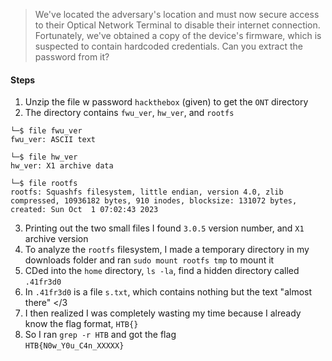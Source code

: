 > We've located the adversary's location and must now secure access to their Optical Network Terminal to disable their internet connection. Fortunately, we've obtained a copy of the device's firmware, which is suspected to contain hardcoded credentials. Can you extract the password from it?
#### Steps
1. Unzip the file w password `hackthebox` (given) to get the `ONT` directory
2. The directory contains `fwu_ver`, `hw_ver`, and `rootfs`
```
└─$ file fwu_ver  
fwu_ver: ASCII text

└─$ file hw_ver 
hw_ver: X1 archive data
                                                                                                                                                                
└─$ file rootfs 
rootfs: Squashfs filesystem, little endian, version 4.0, zlib compressed, 10936182 bytes, 910 inodes, blocksize: 131072 bytes, created: Sun Oct  1 07:02:43 2023
```
3. Printing out the two small files I found `3.0.5` version number, and `X1` archive version
4. To analyze the `rootfs` filesystem, I made a temporary directory in my downloads folder and ran `sudo mount rootfs tmp` to mount it
5. CDed into the `home` directory, `ls -la`, find a hidden directory called `.41fr3d0`
6. In `.41fr3d0` is a file `s.txt`, which contains nothing but the text "almost there" </3
7. I then realized I was completely wasting my time because I already know the flag format, `HTB{}`
8. So I ran `grep -r HTB` and got the flag<br>
`HTB{N0w_Y0u_C4n_XXXXX}`
